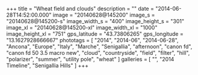 +++
title = "Wheat field and clouds"
description = ""
date = "2014-06-28T14:52:00.000"
image = "20140628@145200"
image_s = "20140628@145200-s"
image_width_s = "400"
image_height_s = "301"
image_xl = "20140628@145200-xl"
image_width_xl = "1000"
image_height_xl = "751"
gps_latitude = "43.73806265"
gps_longitude = "13.1627928666667"
phototags = [ "2014", "2014-06", "2014-06-28", "Ancona", "Europe", "Italy", "Marche", "Senigallia", "afternoon", "canon fd", "canon fd 50 3.5 macro new", "cloud", "countryside", "field", "filter", "hill", "polarizer", "summer", "utility pole", "wheat" ]
galleries = [ "", "2014 Timeline", "Senigallia Hills" ]
+++

